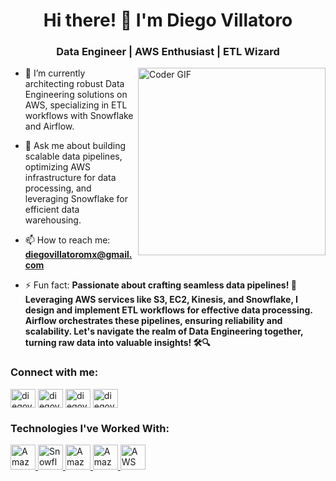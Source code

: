 <h1 align="center">Hi there! 👋 I'm Diego Villatoro</h1>
<h3 align="center">Data Engineer | AWS Enthusiast | ETL Wizard</h3>

<img align="right" alt="Coder GIF" height=300 width=300 src="https://images.squarespace-cdn.com/content/v1/5769fc401b631bab1addb2ab/1541580611624-TE64QGKRJG8SWAIUS7NS/ke17ZwdGBToddI8pDm48kPoswlzjSVMM-SxOp7CV59BZw-zPPgdn4jUwVcJE1ZvWQUxwkmyExglNqGp0IvTJZamWLI2zvYWH8K3-s_4yszcp2ryTI0HqTOaaUohrI8PI6FXy8c9PWtBlqAVlUS5izpdcIXDZqDYvprRqZ29Pw0o/coding-freak.gif" />

- 🔭 I’m currently architecting robust Data Engineering solutions on AWS, specializing in ETL workflows with Snowflake and Airflow.
- 💬 Ask me about building scalable data pipelines, optimizing AWS infrastructure for data processing, and leveraging Snowflake for efficient data warehousing.
- 📫 How to reach me: **diegovillatoromx@gmail.com**

- ⚡ Fun fact: **Passionate about crafting seamless data pipelines! 🚀 Leveraging AWS services like S3, EC2, Kinesis, and Snowflake, I design and implement ETL workflows for effective data processing. Airflow orchestrates these pipelines, ensuring reliability and scalability. Let's navigate the realm of Data Engineering together, turning raw data into valuable insights! 🛠️🔍**

<h3 align="left">Connect with me:</h3>
<p align="left">
<a href="https://twitter.com/diegovillatomx" target="blank"><img align="center" src="https://raw.githubusercontent.com/rahuldkjain/github-profile-readme-generator/master/src/images/icons/Social/twitter.svg" alt="diegovillatomx" height="30" width="40" /></a>
<a href="https://linkedin.com/in/diegovillatoromx" target="blank"><img align="center" src="https://raw.githubusercontent.com/rahuldkjain/github-profile-readme-generator/master/src/images/icons/Social/linked-in-alt.svg" alt="diegovillatoromx" height="30" width="40" /></a>
<a href="https://instagram.com/diegovillatoromx" target="blank"><img align="center" src="https://raw.githubusercontent.com/rahuldkjain/github-profile-readme-generator/master/src/images/icons/Social/instagram.svg" alt="diegovillatoromx" height="30" width="40" /></a>
<a href="https://www.youtube.com/c/diegovillatoromx" target="blank"><img align="center" src="https://raw.githubusercontent.com/rahuldkjain/github-profile-readme-generator/master/src/images/icons/Social/youtube.svg" alt="diegovillatoromx" height="30" width="40" /></a>
</p>

<h3 align="left">Technologies I've Worked With:</h3>
<p align="left"> 
<a href="https://aws.amazon.com/s3/" target="_blank" rel="noreferrer"> <img src="https://images.app.goo.gl/zb8WcEezzbQeSzK29" alt="Amazon S3" width="40" height="40"/> </a>
<a href="https://www.snowflake.com/" target="_blank" rel="noreferrer"> <img src="https://avatars.githubusercontent.com/u/30371671?s=200&v=4" alt="Snowflake" width="40" height="40"/> </a>
<a href="https://aws.amazon.com/mwaa/" target="_blank" rel="noreferrer"> <img src="https://docs.aws.amazon.com/mwaa/latest/userguide/images/aws-mwaa-color.png" alt="Amazon MWAA" width="40" height="40"/> </a>
<a href="https://aws.amazon.com/kinesis/firehose/" target="_blank" rel="noreferrer"> <img src="https://docs.aws.amazon.com/firehose/latest/dev/images/firehose.png" alt="Amazon Kinesis Firehose" width="40" height="40"/> </a>
<a href="https://aws.amazon.com/ec2/" target="_blank" rel="noreferrer"> <img src="https://docs.aws.amazon.com/AWSEC2/latest/UserGuide/images/Amazon_EC2.png" alt="AWS EC2" width="40" height="40"/> </a>
<a href="https://aws.amazon.com/kinesis/analytics/" target="_blank" rel="noreferrer"> <img src="https://docs.aws.amazon.com/kinesisanalytics/latest/dev/images/what-is-kinesis
